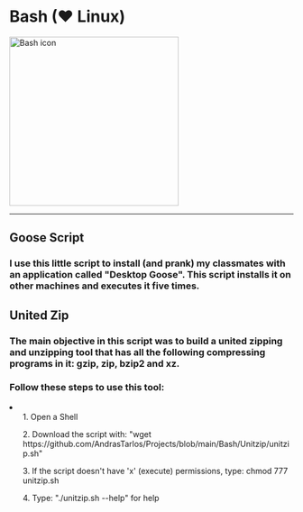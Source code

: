<h1>Bash (❤ Linux)</h1>
<img src="https://upload.wikimedia.org/wikipedia/commons/thumb/8/82/Gnu-bash-logo.svg/1200px-Gnu-bash-logo.svg.png" alt="Bash icon" width="300" heigh="auto" />
<hr>
<h2>Goose Script</h2>
<h3>I use this little script to install (and prank) my classmates with an application called "Desktop Goose". This script installs it on other machines and executes it five times. </h3>
<h2>United Zip</h2>
<h3>The main objective in this script was to build a united zipping and unzipping tool that has all the following compressing programs in it: gzip, zip, bzip2 and xz.</h3>
<h3>Follow these steps to use this tool:</h3>
<li>
  <ul>1. Open a Shell</ul>
  <ul>2. Download the script with: "wget https://github.com/AndrasTarlos/Projects/blob/main/Bash/Unitzip/unitzip.sh"</ul>
  <ul>3. If the script doesn't have 'x' (execute) permissions, type: chmod 777 unitzip.sh</ul>
  <ul>4. Type: "./unitzip.sh --help" for help</ul>
</li>
